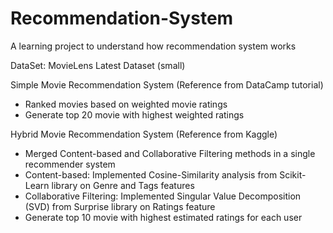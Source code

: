 # Recommendation-System

A learning project to understand how recommendation system works

DataSet: MovieLens Latest Dataset (small)

Simple Movie Recommendation System (Reference from DataCamp tutorial)
- Ranked movies based on weighted movie ratings 
- Generate top 20 movie with highest weighted ratings


Hybrid Movie Recommendation System (Reference from Kaggle)
- Merged Content-based and Collaborative Filtering methods in a single recommender system
- Content-based: Implemented Cosine-Similarity analysis from Scikit-Learn library on Genre and Tags features
- Collaborative Filtering: Implemented Singular Value Decomposition (SVD) from Surprise library on Ratings feature
- Generate top 10 movie with highest estimated ratings for each user
